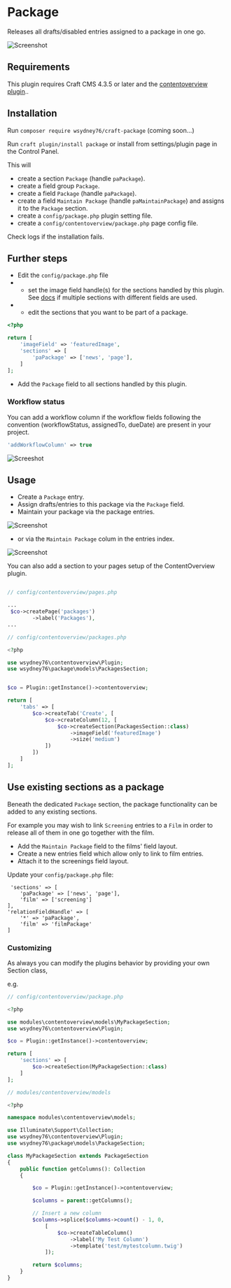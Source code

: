 # Package

Releases all drafts/disabled entries assigned to a package in one go.

![Screenshot](/images/screenshot1.jpg)

## Requirements

This plugin requires Craft CMS 4.3.5 or later and the [contentoverview plugin](https://github.com/wsydney76/craft-contentoverview)..

## Installation

Run `composer require wsydney76/craft-package` (coming soon...)

Run `craft plugin/install package` or install from settings/plugin page in the Control Panel.

This will 

* create a section `Package` (handle `paPackage`).
* create a field group `Package`.
* create a field `Package` (handle `paPackage`).
* create a field `Maintain Package` (handle `paMaintainPackage`)  and assigns it to the `Package` section.
* create a `config/package.php` plugin setting file.
* create a `config/contentoverview/package.php` page config file. 

Check logs if the installation fails.

## Further steps

* Edit the `config/package.php` file  
* * set the image field handle(s) for the sections handled by this plugin.
See [docs](https://wsydney76.github.io/craft-contentoverview/config/page-config.html#multi-section-setup) if multiple sections with different fields are used.
* * edit the sections that you want to be part of a package. 

```php
<?php

return [
    'imageField' => 'featuredImage',
    'sections' => [
        'paPackage' => ['news', 'page'],
    ]
];
```

* Add the `Package` field to all sections handled by this plugin.

### Workflow status

You can add a workflow column if the workflow fields following the convention (workflowStatus, assignedTo, dueDate) are present in your project.

```php
'addWorkflowColumn' => true
```

![Screeshot](/images/workflow.jpg)

## Usage

* Create a `Package` entry.
* Assign drafts/entries to this package via the `Package` field.
* Maintain your package via the package entries.

![Screenshot](/images/package.jpg)

* or via the `Maintain Package` colum in the entries index.

![Screenshot](/images/elementindex.jpg)  

You can also add a section to your pages setup of the ContentOverview plugin.

```php

// config/contentoverview/pages.php

...
 $co->createPage('packages')
        ->label('Packages'),
...

// config/contentoverview/packages.php

<?php

use wsydney76\contentoverview\Plugin;
use wsydney76\package\models\PackagesSection;


$co = Plugin::getInstance()->contentoverview;

return [
    'tabs' => [
        $co->createTab('Create', [
            $co->createColumn(12, [
                $co->createSection(PackagesSection::class)
                    ->imageField('featuredImage')
                    ->size('medium')
            ])
        ])
    ]
];
```

## Use existing sections as a package

Beneath the dedicated `Package` section, the package functionality can be added to any existing sections.

For example you may wish to link `Screening` entries to a `Film` in order to release all of them in one go together with the film.


* Add the `Maintain Package` field to the films' field layout.
* Create a new entries field which allow only to link to film entries.
* Attach it to the screenings field layout.

Update your `config/package.php` file:

```php{3,7}
 'sections' => [
    'paPackage' => ['news', 'page'],
    'film' => ['screening']
],
'relationFieldHandle' => [
    '*' => 'paPackage',
    'film' => 'filmPackage'
]
```

### Customizing

As always you can modify the plugins behavior by providing your own Section class,

e.g.

```php
// config/contentoverview/package.php

<?php

use modules\contentoverview\models\MyPackageSection;
use wsydney76\contentoverview\Plugin;

$co = Plugin::getInstance()->contentoverview;

return [
    'sections' => [
        $co->createSection(MyPackageSection::class)
    ]
];

// modules/contentoverview/models

<?php

namespace modules\contentoverview\models;

use Illuminate\Support\Collection;
use wsydney76\contentoverview\Plugin;
use wsydney76\package\models\PackageSection;

class MyPackageSection extends PackageSection
{
    public function getColumns(): Collection
    {

        $co = Plugin::getInstance()->contentoverview;

        $columns = parent::getColumns();

        // Insert a new column
        $columns->splice($columns->count() - 1, 0,
            [
                $co->createTableColumn()
                    ->label('My Test Column')
                    ->template('test/mytestcolumn.twig')
            ]);

        return $columns;
    }
}
```


